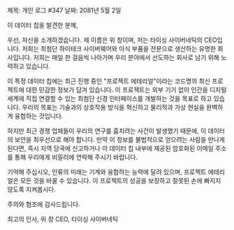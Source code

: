 제목: 개인 로그 #347
날짜: 2081년 5월 2일

이 데이터 칩을 발견한 분께,

우선, 자신을 소개하겠습니다. 제 이름은 위 창이며, 저는 타이싱 사이버네틱의 CEO입니다. 저희는 최첨단 하이테크 사이버웨어와 이식 부품을 전문으로 생산하는 유명한 회사입니다. 저희는 매일 한 걸음씩 나아가며 우리 분야에서 선도하는 회사로 남기 위해 노력하고 있습니다.

이 특정 데이터 칩에는 최근 진행 중인 "프로젝트 에테리얼"이라는 코드명의 최신 프로젝트에 대한 민감한 정보가 담겨 있습니다. 이 프로젝트는 외부 기기 없이 인간을 디지털 세계에 직접 연결할 수 있는 최첨단 신경 인터페이스를 개발하는 것을 목표로 하고 있습니다. 우리의 목표는 기술과의 상호작용 방식을 혁신하고 물리적과 가상 현실을 완벽하게 융합하는 것입니다.

하지만 최근 경쟁 업체들이 우리의 연구를 훔치려는 사건이 발생했기 때문에, 이 데이터의 보안을 최우선으로 해야 합니다. 만약 이 정보를 불법적으로 얻으려는 사람을 만나게 된다면, 즉시 지역 당국에 신고하거나 이 데이터 칩 내부에 제공된 암호화된 이메일 주소를 통해 우리에게 비밀리에 연락해 주시기 바랍니다.

기억해 주십시오, 인류의 미래는 기계와 융합하는 능력에 달려 있으며, 프로젝트 에테리얼은 모든 것을 바꿀 수 있습니다. 이 프로젝트의 성공을 보장하고 잘못된 손에 빠지지 않도록 지켜봅시다.

주의와 협조에 감사드립니다.

최고의 인사,
위 창
CEO, 타이싱 사이버네틱

